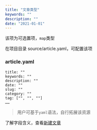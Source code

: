 ```yaml
---
title: "文章类型"
keywords: ""
description: ""
date: "2021-01-01"
---
```


该项为可选置项，`map`类型

在项目目录 source/article.yaml，可配置该项

### article.yaml

```
title: ""
keywords: ""
description: ""
date: ""
slug: ""
category: ""
tag: ["", "", ""]
……
```

> 用户可基于`yaml`语法，自行拓展该资源

了解字段含义，查看[新建文章](/doc/content/article/create/)